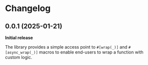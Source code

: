 Changelog
=========

0.0.1 (2025-01-21)
------------------

**Initial release**

The library provides a simple access point to `#[wrap(_)]` and `#[async_wrap(_)]` macros to enable end-users to wrap a function with custom logic.
